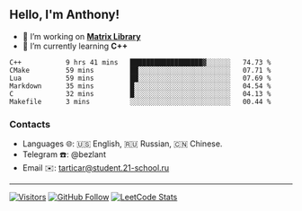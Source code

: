 ## Hello, I'm Anthony!
 
- 🔭 I’m working on **[Matrix Library](https://github.com/bezlant/s21_matrix_cpp)**
- 🌱 I’m currently learning **C++**

<!--START_SECTION:waka-->

```text
C++           9 hrs 41 mins   ██████████████████▓░░░░░░   74.73 %
CMake         59 mins         ██░░░░░░░░░░░░░░░░░░░░░░░   07.71 %
Lua           59 mins         ██░░░░░░░░░░░░░░░░░░░░░░░   07.69 %
Markdown      35 mins         █░░░░░░░░░░░░░░░░░░░░░░░░   04.54 %
C             32 mins         █░░░░░░░░░░░░░░░░░░░░░░░░   04.13 %
Makefile      3 mins          ░░░░░░░░░░░░░░░░░░░░░░░░░   00.44 %
```

<!--END_SECTION:waka-->
### Contacts
- Languages 🌐: 🇺🇸 English, 🇷🇺 Russian, 🇨🇳 Chinese.
- Telegram ☎️: @bezlant
- Email ✉️: tarticar@student.21-school.ru
---
[![Visitors](https://shields-io-visitor-counter.herokuapp.com/badge?page=bezlant.bezlant&label=visitors&logo=Codeforces&style=for-the-badge&labelColor=black&color=forestgreen)](https://www.youtube.com/watch?v=dQw4w9WgXcQ)
[![GitHub Follow](https://img.shields.io/github/followers/bezlant?label=follow&logo=github&style=for-the-badge&labelColor=black)](https://github.com/bezlant)
[![LeetCode Stats](https://img.shields.io/badge/dynamic/json?style=for-the-badge&labelColor=black&color=darkorange&label=Solved&query=solvedOverTotal&url=https%3A%2F%2Fleetcode-badge.vercel.app%2Fapi%2Fusers%2Fbezlant&logo=leetcode&logoColor=yellow)](https://leetcode.com/bezlant/)
